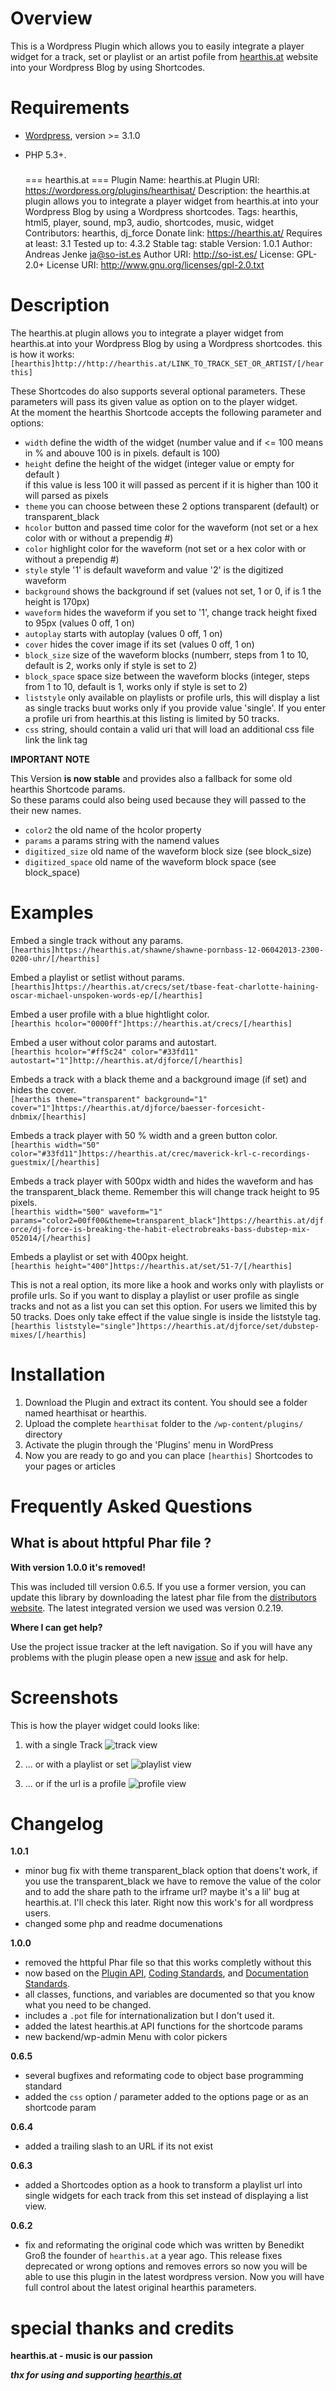 # Overview

This is a Wordpress Plugin which allows you to easily integrate a player widget for a track, set or playlist or an artist pofile from [hearthis.at][1] website into your Wordpress Blog by using Shortcodes.

Requirements
==========

 * [Wordpress][2], version >= 3.1.0  
 * PHP 5.3+. 

   ###
	=== hearthis.at ===
	Plugin Name:       hearthis.at
	Plugin URI:        https://wordpress.org/plugins/hearthisat/
	Description:       the hearthis.at plugin allows you to integrate a player widget from hearthis.at into your Wordpress Blog by using a Wordpress shortcodes.
	Tags:              hearthis, html5, player, sound, mp3, audio, shortcodes, music, widget
	Contributors:      hearthis, dj_force
	Donate link:       https://hearthis.at/
	Requires at least: 3.1
	Tested up to:      4.3.2
	Stable tag:        stable
	Version:           1.0.1
	Author:            Andreas Jenke <ja@so-ist.es>
	Author URI:        http://so-ist.es/
	License:           GPL-2.0+
	License URI:       http://www.gnu.org/licenses/gpl-2.0.txt
   ###   


Description
==========

The hearthis.at plugin allows you to integrate a player widget from hearthis.at into your Wordpress Blog by using a Wordpress shortcodes.
this is how it works:      
`[hearthis]http://http://hearthis.at/LINK_TO_TRACK_SET_OR_ARTIST/[/hearthis]`  

These Shortcodes do also supports several optional parameters. These parameters will pass its given value as option on to the player widget.  
At the moment the hearthis Shortcode accepts the following parameter and options:

*   `width` define the width of the widget (number value and if <= 100 means in %  and abouve 100 is in pixels. default is 100)
*   `height` define the height of the widget (integer value or empty for default )    
if this value is less 100 it will passed as percent if it is higher than 100 it will parsed as pixels
*   `theme` you can choose between these 2 options transparent (default) or transparent_black
*   `hcolor` button and passed time color for the waveform (not set or a hex color with or without a prependig #)
*   `color` highlight color for the waveform (not set or a hex color with or without a prependig #)
*   `style` style '1' is default waveform and value '2' is the digitized waveform
*   `background` shows the background if set (values not set, 1 or 0, if is 1 the height is 170px)
*   `waveform` hides the waveform if you set to '1', change track height fixed to 95px (values 0 off, 1 on)
*   `autoplay` starts with autoplay (values 0 off, 1 on)
*   `cover` hides the cover image if its set (values 0 off, 1 on)
*   `block_size` size of the waveform blocks (numberr, steps from 1 to 10, default is 2, works only if style is set to 2)
*   `block_space` space size between the waveform blocks (integer, steps from 1 to 10, default is 1, works only if style is set to 2)
*   `liststyle` only available on playlists or profile urls, this will display a list as single tracks buut works only if you provide value 'single'. If you enter a profile uri from hearthis.at this listing is limited by 50 tracks.
*   `css` string, should contain a valid uri that will load an additional css file link the link tag


**IMPORTANT NOTE**

This Version **is now stable** and provides also a fallback for some old hearthis Shortcode params.    
So these params could also being used because they will passed to the their new names.

*   `color2` the old name of the hcolor property
*   `params` a params string with the namend values 
*   `digitized_size` old name of the waveform block size (see block_size)
*   `digitized_space` old name of the waveform block space (see block_space)

Examples
==========


Embed a single track without any params.   
`[hearthis]https://hearthis.at/shawne/shawne-pornbass-12-06042013-2300-0200-uhr/[/hearthis]`

Embed a playlist or setlist without params.   
`[hearthis]https://hearthis.at/crecs/set/tbase-feat-charlotte-haining-oscar-michael-unspoken-words-ep/[/hearthis]`

Embed a user profile with a blue hightlight color.   
`[hearthis hcolor="0000ff"]https://hearthis.at/crecs/[/hearthis]`

Embed a user without color params and autostart.   
`[hearthis hcolor="#ff5c24" color="#33fd11" autostart="1"]http://hearthis.at/djforce/[/hearthis]`

Embeds a track with a black theme and a background image (if set) and hides the cover.   
`[hearthis theme="transparent" background="1" cover="1"]https://hearthis.at/djforce/baesser-forcesicht-dnbmix/[hearthis]`

Embeds a track player with 50 % width and a green button color.   
`[hearthis width="50" color="#33fd11"]https://hearthis.at/crec/maverick-krl-c-recordings-guestmix/[/hearthis]`

Embeds a track player with 500px width and hides the waveform and has the transparent_black theme. Remember this will change track height to 95 pixels.    
`[hearthis width="500" waveform="1" params="color2=00ff00&theme=transparent_black"]https://hearthis.at/djforce/dj-force-is-breaking-the-habit-electrobreaks-bass-dubstep-mix-052014/[/hearthis]`
  
Embeds a playlist or set with 400px height.   
`[hearthis height="400"]https://hearthis.at/set/51-7/[/hearthis]`
  
This is not a real option, its more like a hook and works only with playlists or profile urls.
So if you want to display a playlist or user profile as single tracks and not as a list you can set this option. 
For users we limited this by 50 tracks. Does only take effect if the value single is inside the liststyle tag.    
`[hearthis liststyle="single"]https://hearthis.at/djforce/set/dubstep-mixes/[/hearthis]`

Installation
==========

1. Download the Plugin and extract its content. You should see a folder named hearthisat or hearthis.   
2. Upload the complete `hearthisat` folder to the `/wp-content/plugins/` directory   
3. Activate the plugin through the 'Plugins' menu in WordPress   
4. Now you are ready to go and you can place `[hearthis]` Shortcodes to your pages or articles   

Frequently Asked Questions
==========

What is about httpful Phar file ?
---

**With version 1.0.0 it's removed!**

This was included till version 0.6.5. If you use a former version, 
you can update this library by downloading the latest phar file 
from the [distributors website][4]. The latest integrated version we used was version 0.2.19. 


**Where I can get help?**

Use the project issue tracker at the left navigation.
So if you will have any problems with the plugin please open a new [issue][3] and ask for help.


Screenshots
==========

This is how the player widget could looks like:  

1. with a single Track 
![track view ](/hearthisat/screenshot_track.png "the view of the hearthis widget with a single track")

2. ... or with a playlist or set 
![playlist view](/hearthisat/screenshot_playlist.png "the view of the widget for a playlist") 

3. ... or if the url is a profile
![profile view](/hearthisat/screenshot_profile.png "the view of the widget for a profile") 


Changelog
==========

**1.0.1**

* minor bug fix with theme transparent_black option that doens't work, if you use the transparent_black we have to remove the value of the color and to add the share path to the irframe url? maybe it's a lil' bug at hearthis.at. I'll check this later. Right now this work's for all wordpress users. 
* changed some php and readme documenations


**1.0.0**

* removed the httpful Phar file so that this works completly without this  
* now based on the [Plugin API](http://codex.wordpress.org/Plugin_API), [Coding Standards](http://codex.wordpress.org/WordPress_Coding_Standards), and [Documentation Standards](http://make.wordpress.org/core/handbook/inline-documentation-standards/php-documentation-standards/).
* all classes, functions, and variables are documented so that you know what you need to be changed.
* includes a `.pot` file for internationalization but I don't used it.
* added the latest hearthis.at API functions for the shortcode params
* new backend/wp-admin Menu with color pickers  

**0.6.5**

* several bugfixes and reformating code to object base programming standard 
* added the `css` option / parameter added to the options page or as an shortcode param 

**0.6.4**

* added a trailing slash to an URL if its not exist

**0.6.3**

* added a Shortcodes option as a hook to transform a playlist url into single widgets for each track from this set instead of displaying a list view.

**0.6.2**

* fix and reformating the original code which was written by Benedikt Groß the founder of `hearthis.at` a year ago. This release fixes deprecated or wrong options and removes errors so now you will be able to use this plugin in the latest wordpress version. Now you will have full control about the latest original hearthis parameters. 


special thanks and credits
====

**hearthis.at - music is our passion**

***thx for using and supporting [hearthis.at][1]*** 

[1]: https://hearthis.at/
[2]: https://de.wordpress.org/
[3]: https://github.com/nategood/httpful
[4]: http://phphttpclient.com/
[5]: http://phphttpclient.com/downloads/httpful.phar

